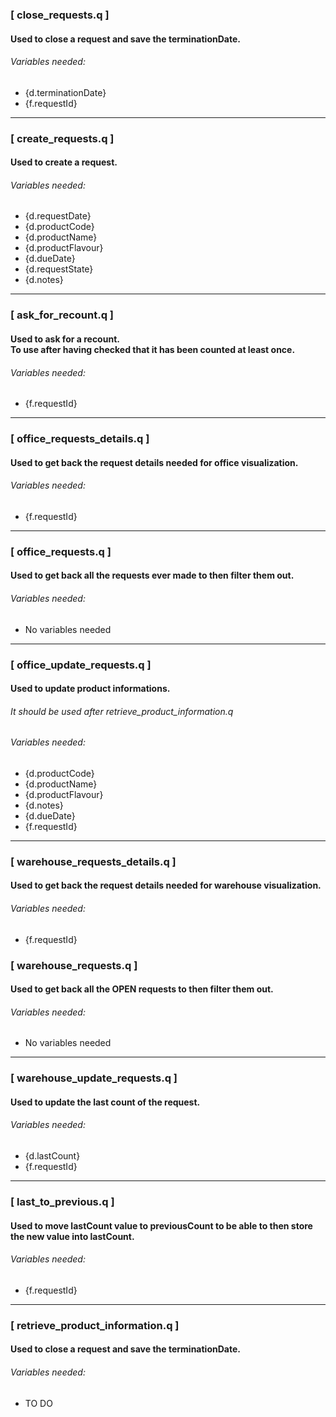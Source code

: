 ### [ close_requests.q ]

#### Used to close a request and save the terminationDate.

###### Variables needed:

- {d.terminationDate}
- {f.requestId}

---

### [ create_requests.q ]

#### Used to create a request.

###### Variables needed:

- {d.requestDate}
- {d.productCode}
- {d.productName}
- {d.productFlavour}
- {d.dueDate}
- {d.requestState}
- {d.notes}

---

### [ ask_for_recount.q ]

#### Used to ask for a recount. </br> To use after having checked that it has been counted at least once.

###### Variables needed:

- {f.requestId}

---

### [ office_requests_details.q ]

#### Used to get back the request details needed for office visualization.

###### Variables needed:

- {f.requestId}

---

### [ office_requests.q ]

#### Used to get back all the requests ever made to then filter them out.

###### Variables needed:

- No variables needed

---

### [ office_update_requests.q ]

#### Used to update product informations.

###### It should be used after retrieve_product_information.q

###### Variables needed:

- {d.productCode}
- {d.productName}
- {d.productFlavour}
- {d.notes}
- {d.dueDate}
- {f.requestId}

---

### [ warehouse_requests_details.q ]

#### Used to get back the request details needed for warehouse visualization.

###### Variables needed:

- {f.requestId}

### [ warehouse_requests.q ]

#### Used to get back all the OPEN requests to then filter them out.

###### Variables needed:

- No variables needed

---

### [ warehouse_update_requests.q ]

#### Used to update the last count of the request.

###### Variables needed:

- {d.lastCount}
- {f.requestId}

---

### [ last_to_previous.q ]

#### Used to move lastCount value to previousCount to be able to then store the new value into lastCount.

###### Variables needed:

- {f.requestId}

---

### [ retrieve_product_information.q ]

#### Used to close a request and save the terminationDate.

###### Variables needed:

- TO DO
